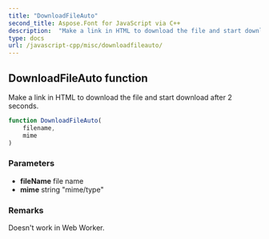 ```yaml
---
title: "DownloadFileAuto"
second_title: Aspose.Font for JavaScript via C++
description:  "Make a link in HTML to download the file and start download after 2 seconds."
type: docs
url: /javascript-cpp/misc/downloadfileauto/
---
```


## DownloadFileAuto function

Make a link in HTML to download the file and start download after 2 seconds.

```js
function DownloadFileAuto(
    filename,
    mime 
)
```

### Parameters

* **fileName** file name
* **mime** string "mime/type"

### Remarks

Doesn't work in Web Worker.